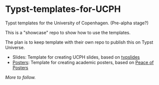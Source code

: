 # Typst-templates-for-UCPH
Typst templates for the University of Copenhagen. (Pre-alpha stage?)

This is a "showcase" repo to show how to use the templates.

The plan is to keep template with their own repo to publish this on Typst Universe.

- Slides: Template for creating UCPH slides, based on [typslides](https://github.com/manjavacas/typslides)
- [Posters](https://github.com/jorgenhost/ucph_TypstPoster): Template for creating academic posters, based on [Peace of Posters](https://github.com/jonaspleyer/peace-of-posters)

_More to follow._
